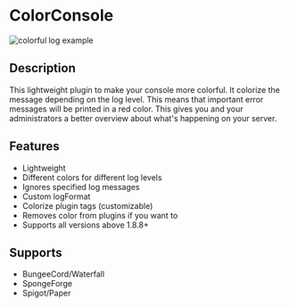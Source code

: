 # ColorConsole

![colorful log example](https://www.spigotmc.org/attachments/upload_2017-5-25_13-18-54-png.243110/)

## Description

This lightweight plugin to make your console more colorful. It colorize the message depending on the log level. This 
means that important error messages will be printed in a red color. This gives you and your administrators a better 
overview about what's happening on your server.

## Features

* Lightweight
* Different colors for different log levels
* Ignores specified log messages
* Custom logFormat
* Colorize plugin tags (customizable)
* Removes color from plugins if you want to
* Supports all versions above 1.8.8+

## Supports

* BungeeCord/Waterfall
* SpongeForge
* Spigot/Paper
